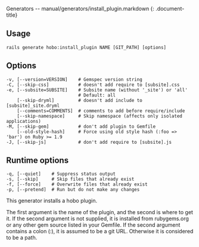 Generators -- manual/generators/install\_plugin.markdown
{: .document-title}


## Usage

    

    rails generate hobo:install_plugin NAME [GIT_PATH] [options]


## Options

    

    -v, [--version=VERSION]    # Gemspec version string
    -C, [--skip-css]           # doesn't add require to [subsite].css
    -e, [--subsite=SUBSITE]    # Subsite name (without '_site') or 'all'
                               # Default: all
        [--skip-dryml]         # doesn't add include to [subsite]_site.dryml
        [--comments=COMMENTS]  # comments to add before require/include
        [--skip-namespace]     # Skip namespace (affects only isolated applications)
    -M, [--skip-gem]           # don't add plugin to Gemfile
        [--old-style-hash]     # Force using old style hash (:foo => 'bar') on Ruby >= 1.9
    -J, [--skip-js]            # don't add require to [subsite].js


## Runtime options

    

    -q, [--quiet]    # Suppress status output
    -s, [--skip]     # Skip files that already exist
    -f, [--force]    # Overwrite files that already exist
    -p, [--pretend]  # Run but do not make any changes

This generator installs a hobo plugin.

The first argument is the name of the plugin, and the second is where
to get it.  If the second argument is not supplied, it is installed
from rubygems.org or any other gem source listed in your Gemfile.  If
the second argument contains a colon (:), it is assumed to be a git
URL.  Otherwise it is considered to be a path.
